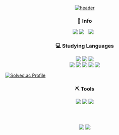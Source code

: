 <div align="center">

[![header](https://capsule-render.vercel.app/api?type=Waving&text=HojungKim)](https://capsule-render.vercel.app/api?type=waving&height=300&color=C6E7FF&text=Input%20text&fontColor=4A628A&fontSize=70)
 
 </div>
 <div align="center">
<h3>🌱 Info</h3>
 <a href="https://github.com/0826486" target="_blank"><img src="https://img.shields.io/badge/Github-000000?style=flat-square&logo=github&logoColor=white"></a>
<a href="https://www.instagram.com/0826486_/" target="_blank"><img src="https://img.shields.io/badge/Instagram-E4405F?style=flat-square&logo=Instagram&logoColor=white"/></a>
 

<a href="mailto:w2314@e-mirim.hs.kr">
    <img  src="https://img.shields.io/badge/Gmail-d14836?style=flat-square&logo=Gmail&logoColor=white&link=mailto:w2314@e-mirim.hs.kr"  style="height : auto; margin-left : 10px; margin-right : 10px;"/></a>
</div>

 
<h3 align="center">💻 Studying Languages</h3>
<div align="center">
     <img src="https://img.shields.io/badge/HTML5-E34F26?style=flat-square&logo=HTML5&logoColor=white"/></a>
    <img src="https://img.shields.io/badge/CSS3-1572B6?style=flat-square&logo=CSS3&logoColor=white"/></a>
    <img src="https://img.shields.io/badge/JavaScript-F7DF1E?style=flat-square&logo=JavaScript&logoColor=white"/></a> <br />
   <img src="https://img.shields.io/badge/Java-007396?style=flat-square&logo=Java&logoColor=white"/></a>
    <img src="https://img.shields.io/badge/C-A8B9CC?style=flat-square&logo=C&logoColor=white"/></a>
    <img src="https://img.shields.io/badge/Python-3766AB?style=flat-square&logo=Python&logoColor=white"/></a>
    <img src="https://img.shields.io/badge/Kotlin-7F52FF?style=flat-square&logo=kotlin&logoColor=FFFFFF"/></a>
   <img src="https://img.shields.io/badge/PHP-777BB4?style=flat-square&logo=php&logoColor=white"/>
  
</div>

[![Solved.ac Profile](http://mazassumnida.wtf/api/generate_badge?boj=yoon828990)](https://solved.ac/0826486)<br/>
 
 
<h3 align="center">⛏️ Tools</h3>
<div align="center">
<img src="https://img.shields.io/badge/Visual Studio Code-007ACC?style=flat-square&logo=Visual Studio Code&logoColor=FFFFFF"/> 
<img src="https://img.shields.io/badge/Eclipse IDE-2C2255?style=flat-square&logo=Eclipse IDE&logoColor=FFFFFF"/> 
 <img src="https://img.shields.io/badge/Figma-F24E1E?style=flat&logo=Figma&logoColor=white" />

<br><br>
 
<div align= "center"> <img src="https://github-readme-stats.vercel.app/api?username=0826486&bg_color=180,00000000,00000000&title_color=000000&text_color=000000"/> <img src="https://github-readme-stats.vercel.app/api/top-langs/?username=0826486&layout=compact&bg_color=180,00000000,00000000&title_color=000000&text_color=000000"/> </div> 

<br>
    </div>
 
